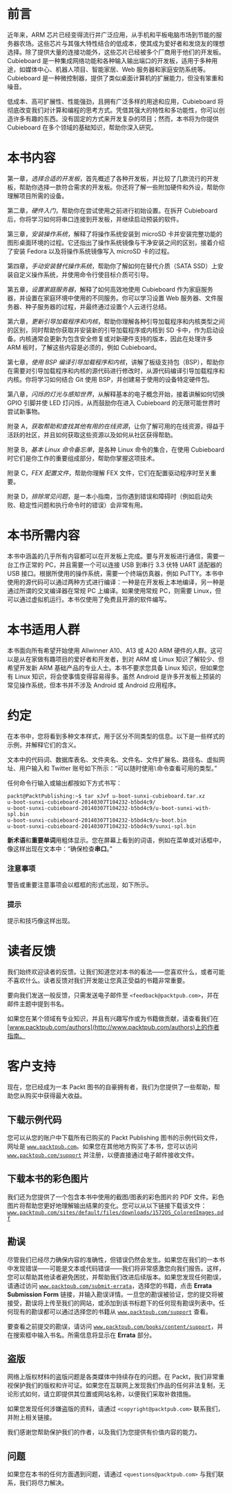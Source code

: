 # 前言

近年来，ARM 芯片已经变得流行并广泛应用，从手机和平板电脑市场到节能的服务器农场。这些芯片与其强大特性结合的低成本，使其成为爱好者和发烧友的理想选择。除了提供大量的连接功能外，这些芯片已经被多个厂商用于他们的开发板。Cubieboard 是一种集成网络功能和各种输入输出端口的开发板，适用于多种用途，如媒体中心、机器人项目、智能家居、Web 服务器和家庭安防系统等。Cubieboard 是一种微控制器，提供了类似桌面计算机的扩展能力，但没有笨重和噪音。

低成本、高可扩展性、性能强劲，且拥有广泛多样的用途和应用，Cubieboard 将彻底改变我们对计算和编程的思考方式。凭借其强大的特性和多功能性，你可以创造许多有趣的东西。没有固定的方式来开发复杂的项目；然而，本书将为你提供 Cubieboard 在多个领域的基础知识，帮助你深入研究。

# 本书内容

第一章，*选择合适的开发板*，首先概述了各种开发板，并比较了几款流行的开发板，帮助你选择一款符合需求的开发板。你还将了解一些附加硬件和外设，帮助你理解项目所需的设备。

第二章，*硬件入门*，帮助你在尝试使用之前进行初始设置。在拆开 Cubieboard 后，你将学习如何将串口连接到开发板，并继续启动预装的软件。

第三章，*安装操作系统*，解释了将操作系统安装到 microSD 卡并安装完整功能的图形桌面环境的过程。它还指出了操作系统镜像与干净安装之间的区别，接着介绍了安装 Fedora 以及将操作系统镜像写入 microSD 卡的过程。

第四章，*手动安装替代操作系统*，帮助你了解如何在替代介质（SATA SSD）上安装自定义操作系统，并使用命令行使目标介质可引导。

第五章，*设置家庭服务器*，解释了如何高效地使用 Cubieboard 作为家庭服务器，并设置在家庭环境中使用的不同服务。你可以学习设置 Web 服务器、文件服务器、种子服务器的过程，并最终通过设置个人云进行总结。

第六章，*更新引导加载程序和内核*，帮助你理解各种引导加载程序和内核类型之间的区别，同时帮助你获取并安装新的引导加载程序或内核到 SD 卡中，作为启动设备。内核通常会更新为包含安全修复或对新硬件支持的版本，因此在处理许多 ARM 板时，了解这些内容是必须的，例如 Cubieboard。

第七章，*使用 BSP 编译引导加载程序和内核*，讲解了板级支持包（BSP），帮助你在需要对引导加载程序和内核的源代码进行修改时，从源代码编译引导加载程序和内核。你将学习如何结合 Git 使用 BSP，并创建易于使用的设备特定硬件包。

第八章，*闪烁的灯光与感知世界*，从解释基本的电子概念开始，接着讲解如何切换 GPIO 引脚并使 LED 灯闪烁，从而鼓励你在进入 Cubieboard 的无限可能世界时尝试新事物。

附录 A，*获取帮助和查找其他有用的在线资源*，让你了解可用的在线资源，得益于活跃的社区，并且如何获取这些资源以及如何从社区获得帮助。

附录 B，*基本 Linux 命令备忘单*，是各种 Linux 命令的集合，在使用 Cubieboard 时它们是你工作的重要组成部分，帮助你掌握这项技术。

附录 C，*FEX 配置文件*，帮助你理解 FEX 文件，它们在配置驱动程序时至关重要。

附录 D，*排除常见问题*，是一本小指南，当你遇到错误和障碍时（例如启动失败、稳定性问题和执行命令时的错误）会非常有用。

# 本书所需内容

本书中涵盖的几乎所有内容都可以在开发板上完成。要与开发板进行通信，需要一台工作正常的 PC，并且需要一个可以连接 USB 到串行 3.3 伏特 UART 适配器的 USB 接口。根据所使用的操作系统，需要一个终端仿真器，例如 PuTTY。本书中使用的源代码可以通过两种方式进行编译：一种是在开发板上本地编译，另一种是通过所谓的交叉编译器在常规 PC 上编译。如果使用常规 PC，则需要 Linux，但可以通过虚拟机运行。本书仅使用了免费且开源的软件编写。

# 本书适用人群

本书面向所有希望开始使用 Allwinner A10、A13 或 A20 ARM 硬件的人群。这可以是从在家做有趣项目的爱好者和开发者，到对 ARM 或 Linux 知识了解较少、但希望开发新 ARM 基础产品的专业人士。本书不要求您具备 Linux 知识，但如果您有 Linux 知识，将会使事情变得容易得多。虽然 Android 是许多开发板上预装的常见操作系统，但本书并不涉及 Android 或 Android 应用程序。

# 约定

在本书中，您将看到多种文本样式，用于区分不同类型的信息。以下是一些样式的示例，并解释它们的含义。

文本中的代码词、数据库表名、文件夹名、文件名、文件扩展名、路径名、虚拟网址、用户输入和 Twitter 账号如下所示：“可以随时使用`l`命令查看可用的类型。”

任何命令行输入或输出都按如下方式书写：

```
packt@PacktPublishing:~$ tar xJvf u-boot-sunxi-cubieboard.tar.xz
u-boot-sunxi-cubieboard-20140307T104232-b5bd4c9/
u-boot-sunxi-cubieboard-20140307T104232-b5bd4c9/u-boot-sunxi-with-spl.bin
u-boot-sunxi-cubieboard-20140307T104232-b5bd4c9/u-boot.bin
u-boot-sunxi-cubieboard-20140307T104232-b5bd4c9/sunxi-spl.bin

```

**新术语**和**重要单词**用粗体显示。您在屏幕上看到的词语，例如在菜单或对话框中，像这样出现在文本中：“确保检查**串口**。”

### 注意事项

警告或重要注意事项会以框框的形式出现，如下所示。

### 提示

提示和技巧像这样出现。

# 读者反馈

我们始终欢迎读者的反馈。让我们知道您对本书的看法——您喜欢什么，或者可能不喜欢什么。读者反馈对我们开发能让您真正受益的书籍非常重要。

要向我们发送一般反馈，只需发送电子邮件至 `<feedback@packtpub.com>`，并在邮件主题中提到书名。

如果您在某个领域有专业知识，并且有兴趣写作或为书籍做贡献，请查看我们在[www.packtpub.com/authors](http://www.packtpub.com/authors)上的作者指南。

# 客户支持

现在，您已经成为一本 Packt 图书的自豪拥有者，我们为您提供了一些帮助，帮助您从购买中获得最大收益。

## 下载示例代码

您可以从您的账户中下载所有已购买的 Packt Publishing 图书的示例代码文件，网址是 [`www.packtpub.com`](http://www.packtpub.com)。如果您在其他地方购买了本书，您可以访问 [`www.packtpub.com/support`](http://www.packtpub.com/support) 并注册，以便直接通过电子邮件接收文件。

## 下载本书的彩色图片

我们还为您提供了一个包含本书中使用的截图/图表的彩色图片的 PDF 文件。彩色图片将帮助您更好地理解输出结果的变化。您可以从以下链接下载该文件：[`www.packtpub.com/sites/default/files/downloads/1572OS_ColoredImages.pdf`](https://www.packtpub.com/sites/default/files/downloads/1572OS_ColoredImages.pdf)

## 勘误

尽管我们已经尽力确保内容的准确性，但错误仍然会发生。如果您在我们的一本书中发现错误——可能是文本或代码错误——我们将非常感激您向我们报告。这样，您可以帮助其他读者避免困扰，并帮助我们改进后续版本。如果您发现任何勘误，请通过访问 [`www.packtpub.com/submit-errata`](http://www.packtpub.com/submit-errata)，选择您的书籍，点击 **Errata** **Submission** **Form** 链接，并输入勘误详情。一旦您的勘误被验证，您的提交将被接受，勘误将上传至我们的网站，或添加到该书标题下的任何现有勘误列表中。任何现有的勘误都可以通过选择您的书籍从 [`www.packtpub.com/support`](http://www.packtpub.com/support) 查看。

要查看之前提交的勘误，请访问 [`www.packtpub.com/books/content/support`](https://www.packtpub.com/books/content/support)，并在搜索框中输入书名。所需信息将显示在 **Errata** 部分。

## 盗版

网络上版权材料的盗版问题是各类媒体中持续存在的问题。在 Packt，我们非常重视保护我们的版权和许可证。如果您在互联网上发现我们作品的任何非法复制，无论形式如何，请立即提供其位置或网站名称，以便我们采取补救措施。

如果您发现任何涉嫌盗版的资料，请通过 `<copyright@packtpub.com>` 联系我们，并附上相关链接。

我们感谢您帮助保护我们的作者，以及我们为您提供有价值内容的能力。

## 问题

如果您在本书的任何方面遇到问题，请通过 `<questions@packtpub.com>` 与我们联系，我们将尽力解决。
